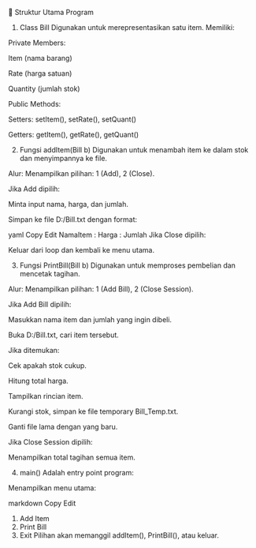 🔧 Struktur Utama Program
1. Class Bill
Digunakan untuk merepresentasikan satu item. Memiliki:

Private Members:

Item (nama barang)

Rate (harga satuan)

Quantity (jumlah stok)

Public Methods:

Setters: setItem(), setRate(), setQuant()

Getters: getItem(), getRate(), getQuant()

2. Fungsi addItem(Bill b)
Digunakan untuk menambah item ke dalam stok dan menyimpannya ke file.

Alur:
Menampilkan pilihan: 1 (Add), 2 (Close).

Jika Add dipilih:

Minta input nama, harga, dan jumlah.

Simpan ke file D:/Bill.txt dengan format:

yaml
Copy
Edit
NamaItem : Harga : Jumlah
Jika Close dipilih:

Keluar dari loop dan kembali ke menu utama.

3. Fungsi PrintBill(Bill b)
Digunakan untuk memproses pembelian dan mencetak tagihan.

Alur:
Menampilkan pilihan: 1 (Add Bill), 2 (Close Session).

Jika Add Bill dipilih:

Masukkan nama item dan jumlah yang ingin dibeli.

Buka D:/Bill.txt, cari item tersebut.

Jika ditemukan:

Cek apakah stok cukup.

Hitung total harga.

Tampilkan rincian item.

Kurangi stok, simpan ke file temporary Bill_Temp.txt.

Ganti file lama dengan yang baru.

Jika Close Session dipilih:

Menampilkan total tagihan semua item.

4. main()
Adalah entry point program:

Menampilkan menu utama:

markdown
Copy
Edit
1. Add Item
2. Print Bill
3. Exit
Pilihan akan memanggil addItem(), PrintBill(), atau keluar.


